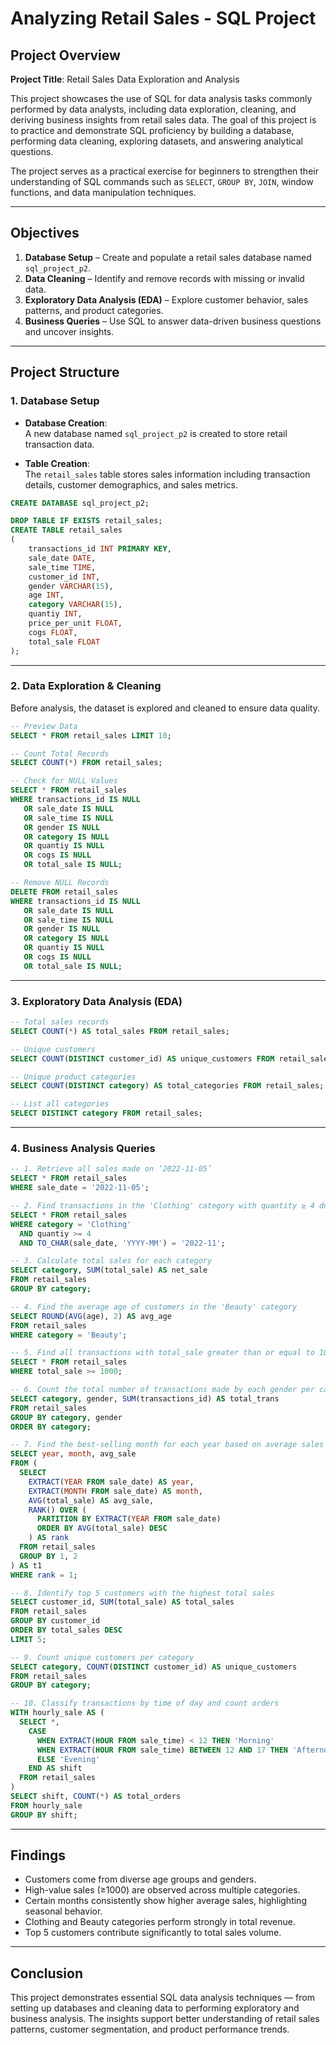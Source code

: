 # Analyzing Retail Sales - SQL Project 

## Project Overview

**Project Title**: Retail Sales Data Exploration and Analysis  

This project showcases the use of SQL for data analysis tasks commonly performed by data analysts, including data exploration, cleaning, and deriving business insights from retail sales data. The goal of this project is to practice and demonstrate SQL proficiency by building a database, performing data cleaning, exploring datasets, and answering analytical questions.  

The project serves as a practical exercise for beginners to strengthen their understanding of SQL commands such as `SELECT`, `GROUP BY`, `JOIN`, window functions, and data manipulation techniques.

---

## Objectives

1. **Database Setup** – Create and populate a retail sales database named `sql_project_p2`.  
2. **Data Cleaning** – Identify and remove records with missing or invalid data.  
3. **Exploratory Data Analysis (EDA)** – Explore customer behavior, sales patterns, and product categories.  
4. **Business Queries** – Use SQL to answer data-driven business questions and uncover insights.

---

## Project Structure

### 1. Database Setup

- **Database Creation**:  
  A new database named `sql_project_p2` is created to store retail transaction data.

- **Table Creation**:  
  The `retail_sales` table stores sales information including transaction details, customer demographics, and sales metrics.

```sql
CREATE DATABASE sql_project_p2;

DROP TABLE IF EXISTS retail_sales;
CREATE TABLE retail_sales
(
    transactions_id INT PRIMARY KEY,
    sale_date DATE,
    sale_time TIME,	
    customer_id INT,
    gender VARCHAR(15),
    age INT,
    category VARCHAR(15),
    quantiy INT,
    price_per_unit FLOAT,	
    cogs FLOAT,
    total_sale FLOAT
);
```

---

### 2. Data Exploration & Cleaning

Before analysis, the dataset is explored and cleaned to ensure data quality.

```sql
-- Preview Data
SELECT * FROM retail_sales LIMIT 10;

-- Count Total Records
SELECT COUNT(*) FROM retail_sales;

-- Check for NULL Values
SELECT * FROM retail_sales
WHERE transactions_id IS NULL
   OR sale_date IS NULL
   OR sale_time IS NULL
   OR gender IS NULL
   OR category IS NULL
   OR quantiy IS NULL
   OR cogs IS NULL
   OR total_sale IS NULL;

-- Remove NULL Records
DELETE FROM retail_sales
WHERE transactions_id IS NULL
   OR sale_date IS NULL
   OR sale_time IS NULL
   OR gender IS NULL
   OR category IS NULL
   OR quantiy IS NULL
   OR cogs IS NULL
   OR total_sale IS NULL;
```

---

### 3. Exploratory Data Analysis (EDA)

```sql
-- Total sales records
SELECT COUNT(*) AS total_sales FROM retail_sales;

-- Unique customers
SELECT COUNT(DISTINCT customer_id) AS unique_customers FROM retail_sales;

-- Unique product categories
SELECT COUNT(DISTINCT category) AS total_categories FROM retail_sales;

-- List all categories
SELECT DISTINCT category FROM retail_sales;
```

---

### 4. Business Analysis Queries

```sql
-- 1. Retrieve all sales made on ‘2022-11-05’
SELECT * FROM retail_sales
WHERE sale_date = '2022-11-05';

-- 2. Find transactions in the 'Clothing' category with quantity ≥ 4 during November 2022
SELECT * FROM retail_sales
WHERE category = 'Clothing'
  AND quantiy >= 4
  AND TO_CHAR(sale_date, 'YYYY-MM') = '2022-11';

-- 3. Calculate total sales for each category
SELECT category, SUM(total_sale) AS net_sale
FROM retail_sales
GROUP BY category;

-- 4. Find the average age of customers in the 'Beauty' category
SELECT ROUND(AVG(age), 2) AS avg_age
FROM retail_sales
WHERE category = 'Beauty';

-- 5. Find all transactions with total_sale greater than or equal to 1000
SELECT * FROM retail_sales
WHERE total_sale >= 1000;

-- 6. Count the total number of transactions made by each gender per category
SELECT category, gender, SUM(transactions_id) AS total_trans
FROM retail_sales
GROUP BY category, gender
ORDER BY category;

-- 7. Find the best-selling month for each year based on average sales
SELECT year, month, avg_sale
FROM (
  SELECT 
    EXTRACT(YEAR FROM sale_date) AS year,
    EXTRACT(MONTH FROM sale_date) AS month,
    AVG(total_sale) AS avg_sale,
    RANK() OVER (
      PARTITION BY EXTRACT(YEAR FROM sale_date)
      ORDER BY AVG(total_sale) DESC
    ) AS rank
  FROM retail_sales
  GROUP BY 1, 2
) AS t1
WHERE rank = 1;

-- 8. Identify top 5 customers with the highest total sales
SELECT customer_id, SUM(total_sale) AS total_sales
FROM retail_sales
GROUP BY customer_id
ORDER BY total_sales DESC
LIMIT 5;

-- 9. Count unique customers per category
SELECT category, COUNT(DISTINCT customer_id) AS unique_customers
FROM retail_sales
GROUP BY category;

-- 10. Classify transactions by time of day and count orders
WITH hourly_sale AS (
  SELECT *,
    CASE
      WHEN EXTRACT(HOUR FROM sale_time) < 12 THEN 'Morning'
      WHEN EXTRACT(HOUR FROM sale_time) BETWEEN 12 AND 17 THEN 'Afternoon'
      ELSE 'Evening'
    END AS shift
  FROM retail_sales
)
SELECT shift, COUNT(*) AS total_orders
FROM hourly_sale
GROUP BY shift;
```

---

## Findings

- Customers come from diverse age groups and genders.  
- High-value sales (≥1000) are observed across multiple categories.  
- Certain months consistently show higher average sales, highlighting seasonal behavior.  
- Clothing and Beauty categories perform strongly in total revenue.  
- Top 5 customers contribute significantly to total sales volume.

---

## Conclusion

This project demonstrates essential SQL data analysis techniques — from setting up databases and cleaning data to performing exploratory and business analysis. The insights support better understanding of retail sales patterns, customer segmentation, and product performance trends.
